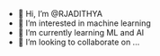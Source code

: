 - 👋 Hi, I’m @RJADITHYA
- 👀 I’m interested in machine learning
- 🌱 I’m currently learning ML and AI
- 💞️ I’m looking to collaborate on ...


<!---
RJADITHYA/RJADITHYA is a ✨ special ✨ repository because its `README.md` (this file) appears on your GitHub profile.
You can click the Preview link to take a look at your changes.
--->
